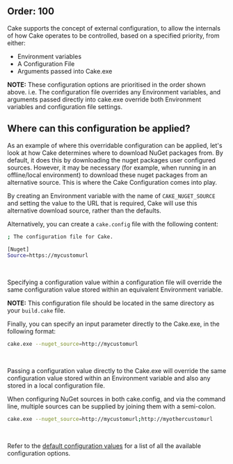 Order: 100
---

Cake supports the concept of external configuration, to allow the internals of how Cake operates to be controlled, based on a specified priority, from either:

* Environment variables
* A Configuration File
* Arguments passed into Cake.exe

**NOTE:** These configuration options are prioritised in the order shown above.  i.e. The configuration file overrides any Environment variables, and arguments passed directly into cake.exe override both Environment variables and configuration file settings.

## Where can this configuration be applied?

As an example of where this overridable configuration can be applied, let's look at how Cake determines where to download NuGet packages from. By default, it does this by downloading the nuget packages user configured sources.  However, it may be necessary (for example, when running in an offline/local environment) to download these nuget packages from an alternative source.  This is where the Cake Configuration comes into play.

By creating an Environment variable with the name of `CAKE_NUGET_SOURCE` and setting the value to the URL that is required, Cake will use this alternative download source, rather than the defaults.

Alternatively, you can create a `cake.config` file with the following content:

```sh
; The configuration file for Cake.

[Nuget]
Source=https://mycustomurl
```

<br />

Specifying a configuration value within a configuration file will override the same configuration value stored within an equivalent Environment variable.

**NOTE:** This configuration file should be located in the same directory as your `build.cake` file.

Finally, you can specify an input parameter directly to the Cake.exe, in the following format:

```sh
cake.exe --nuget_source=http://mycustomurl
```

<br />

Passing a configuration value directly to the Cake.exe will override the same configuration value stored within an Environment variable and also any stored in a local configuration file.

When configuring NuGet sources in both cake.config, and via the command line, multiple sources can be supplied by joining them with a semi-colon.

```sh
cake.exe --nuget_source=http://mycustomurl;http://myothercustomurl
```

<br />

Refer to the [default configuration values](/docs/fundamentals/default-configuration-values) for a list of all the available configuration options.
